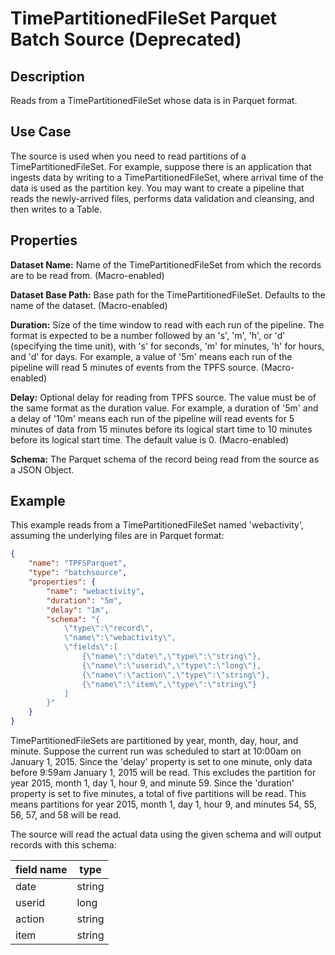 # TimePartitionedFileSet Parquet Batch Source (Deprecated)


Description
-----------
Reads from a TimePartitionedFileSet whose data is in Parquet format.


Use Case
--------
The source is used when you need to read partitions of a TimePartitionedFileSet.
For example, suppose there is an application that ingests data by writing to a TimePartitionedFileSet,
where arrival time of the data is used as the partition key. You may want to create a pipeline that
reads the newly-arrived files, performs data validation and cleansing, and then writes to a Table.


Properties
----------
**Dataset Name:** Name of the TimePartitionedFileSet from which the records are to be read from. (Macro-enabled)

**Dataset Base Path:** Base path for the TimePartitionedFileSet. Defaults to the name of the
dataset. (Macro-enabled)

**Duration:** Size of the time window to read with each run of the pipeline. The format is
expected to be a number followed by an 's', 'm', 'h', or 'd' (specifying the time unit), with
's' for seconds, 'm' for minutes, 'h' for hours, and 'd' for days. For example, a value of
'5m' means each run of the pipeline will read 5 minutes of events from the TPFS source. (Macro-enabled)

**Delay:** Optional delay for reading from TPFS source. The value must be of the same
format as the duration value. For example, a duration of '5m' and a delay of '10m' means
each run of the pipeline will read events for 5 minutes of data from 15 minutes before its logical
start time to 10 minutes before its logical start time. The default value is 0. (Macro-enabled)

**Schema:** The Parquet schema of the record being read from the source as a JSON Object.


Example
-------
This example reads from a TimePartitionedFileSet named 'webactivity', assuming the underlying
files are in Parquet format:

```json
{
    "name": "TPFSParquet",
    "type": "batchsource",
    "properties": {
        "name": "webactivity",
        "duration": "5m",
        "delay": "1m",
        "schema": "{
            \"type\":\"record\",
            \"name\":\"webactivity\",
            \"fields\":[
                {\"name\":\"date\",\"type\":\"string\"},
                {\"name\":\"userid\",\"type\":\"long\"},
                {\"name\":\"action\",\"type\":\"string\"},
                {\"name\":\"item\",\"type\":\"string\"}
            ]
        }"
    }
}
```

TimePartitionedFileSets are partitioned by year, month, day, hour, and minute. Suppose the
current run was scheduled to start at 10:00am on January 1, 2015. Since the 'delay'
property is set to one minute, only data before 9:59am January 1, 2015 will be read. This
excludes the partition for year 2015, month 1, day 1, hour 9, and minute 59. Since the
'duration' property is set to five minutes, a total of five partitions will be read. This
means partitions for year 2015, month 1, day 1, hour 9, and minutes 54, 55, 56, 57, and 58
will be read. 

The source will read the actual data using the given schema and will output records with
this schema:

| field name  | type    |
| ----------- | ------- |
| date        | string  |
| userid      | long    |
| action      | string  |
| item        | string  |
